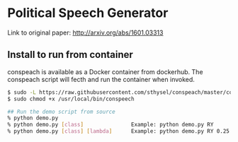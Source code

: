 # Political Speech Generator

Link to original paper: http://arxiv.org/abs/1601.03313


## Install to run from container
conspeach is available as a Docker container from dockerhub.
The conspeach script will fecth and run the container when invoked.

``` sh
$ sudo -L https://raw.githubusercontent.com/sthysel/conspeach/master/conspeech > /usr/local/bin/conspeech
$ sudo chmod +x /usr/local/bin/conspeech

## Run the demo script from source
% python demo.py
% python demo.py [class]               Example: python demo.py RY
% python demo.py [class] [lambda]      Example: python demo.py RY 0.25
